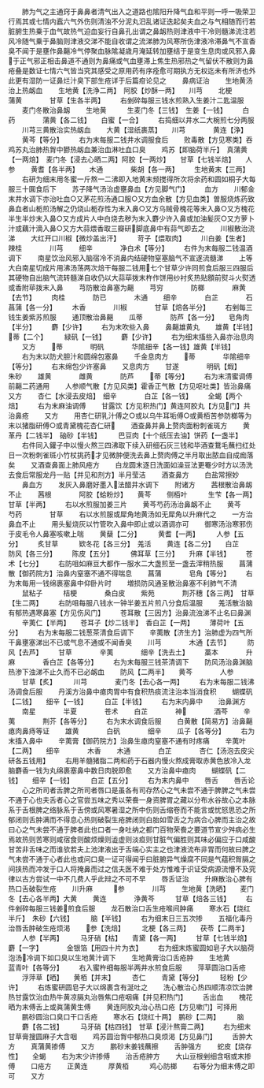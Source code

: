 <!-- { "loadSidebar": true } -->
　　肺为气之主通窍于鼻鼻者清气出入之道路也隂阳升降气血和平则一呼一吸荣卫行焉其或七情内蠧六气外伤则清浊不分泥丸汨乱诸证迭起矣夫血之与气相随而行若脏腑生热乗于血气故热气迫血妄行自鼻孔出谓之鼻衂热则津液中干冷则髓涕流注若风冷随气乗于鼻脑则津液交涕不能自收谓之流涕肺为风寒所伤津液冷滞鼻气不宣香臭不闻于是壅作鼻齆冷气停聚血脉隂凝歳月淹延转加壅结于是变生息肉或风邪入鼻于正气邪正相击鼻道不通则为鼻痛或气血壅滞上焦生热邪热之气留伏不散则为鼻疮叠是数证七情六气皆当究其感受之原用药有序痊愈可期执方无权迄未有所济也外此更有湿防一证鼻烂汁臭下部生疮详于后篇疳论见之
　　鼻病证治
　　生地黄汤治上热衂血
　　生地黄【洗浄二两】　阿胶【炒酥一两】　　川芎
　　北梗　　　　蒲黄　　　　甘草【生各半两】
　　右剉碎每服三钱水煎熟入生姜汁二匙温服
　　麦门冬散治鼻衂
　　生地黄　　　生麦门冬【三钱】　生姜【一钱】
　　白药　　　　蒲黄【各二钱】　　白蜜【一合】
　　右捣细以井水二大椀煎七分两服
　　川芎三黄散治实热衂血
　　大黄【湿纸裹蒸】　　川芎　　　　黄连【浄】
　　黄芩【等分】
　　右为末每服二钱井水调服食后
　　败毒散【方见寒类】吞鸡苏丸治肺热胷中鬰热衂血兼治血淋吐血口臭
　　鸡苏【即脑荷半斤】　真蒲黄【一两焙】　麦门冬【浸去心晒二两】阿胶【一两炒】　　甘草【七钱半焙】　　人参
　　黄耆【各半两】　　木通　　　　柴胡【各一两】
　　生地黄末【三两】
　　右研为细末用冬蜜一斤熬一二沸即入地黄末频搅得所次将余药和圆如桐子大每服三十圎食后下
　　苏子降气汤治虚壅鼻血【方见脚气门】
　　血方
　　川郁金末井水调下亦治吐血○又茅花煎汤通口服○又方血余散【方见血类】曽服烧炼药致鼻血者山栀煎汤解之仍烧山栀存性为末入鼻○又方乌贼骨槐花等末入鼻○又方槐花半生半炒末入鼻○又方成片人中白烧去秽为末入麝少许入鼻或加油髪灰○又方萝卜汁或藕汁滴入鼻○又方大蒜煨香取三瓣研脚底鼻中有蒜气即去之
　　川椒散治流涕
　　大红开口川椒【微炒盖出汗】　　　苛子【煨取肉】
　　川白姜【生者】　　辣桂　　　　川芎
　　细辛　　　　净白术【等分】
　　右件为末每服二钱温酒调下
　　南星饮治风邪入脑宿冷不消鼻内结硬物窒塞脑气不宣遂流髓涕
　　上等大白南星切成片用沸汤荡两次焙干每服二钱用七个甘草少许同煎食后服三四服后其硬物自出脑气流转髓涕自收仍以大蒜荜拨末杵作饼用纱衬炙热贴顖前熨斗火熨透或香附荜拨末入鼻
　　芎防散治鼻塞为齆
　　芎穷　　　　防榔　　　　麻黄【去节】
　　肉桂　　　　防已　　　　木通
　　细辛　　　　白芷　　　　石菖蒲【各一分】
　　木香　　　　川椒　　　　甘草【焙各半分】
　　右剉每三钱生姜紫苏煎服
　　通顶散治鼻齆
　　瓜蒂　　　　防芦【各一分】　　皂角肉【半分】
　　麝【少许】
　　右为末吹些入鼻
　　鼻齆雄黄丸
　　雄黄【半钱】　　　蒂【二个】　　　緑矾【一钱】
　　麝【少许】
　　右为细末搐些入鼻亦治息肉
　　又方
　　蒂　　　　明矾　　　　华隂细辛【各一钱】雄黄【半钱】
　　右为末以防犬胆汁和圆绵包塞鼻
　　千金息肉方
　　蒂　　　　华隂细辛【等分】
　　右末绵包少许塞鼻
　　又息肉方
　　甘遂　　　　明矾【煆】　　　朱砂
　　雄黄　　　　雌黄　　　　防芦
　　蒂【等分】
　　右为末清蜜调傅前齆二药通用
　　人参顺气散【方见风类】霍香正气散【方见呕吐类】皆治鼻痛又方
　　杏仁【水浸去皮焙】　细辛　　　　白芷【各一钱】
　　全蝎【两个焙】
　　右为末麻油调傅
　　甘露饮【方见积热门】黄连阿胶丸【方见门】共治鼻疮
　　又方
　　用杏仁研乳汁傅之○或以乌牛耳垢傅○或黄栢苦参防榔等为末以猪脂研傅○或青黛槐花杏仁研
　　酒查鼻并鼻上赘肉面粉刺雀斑方
　　黄革丹【二钱半】　硇砂【半钱】　　　巴豆肉【十个纸压去油】饼药【一盏半】
　　右件同入鑵子中以慢火熬三四沸取下续入研细石灰三钱和毕酒查鵞毛蘸扫红处日一次粉刺雀斑小竹杖挑药才见微肿便洗去鼻上赘肉傅之半月取出脓血自成痂落矣
　　又酒查鼻面上肺风疮方
　　白龙圆末逐日洗面如澡豆法更罨少时方以汤洗去食后常服龙丹一贴【并见和剂方】半月莹洁
　　酒查鼻方
　　白盐常擦妙
　　鼻血方
　　发灰入鼻磨好墨入法醋井水调下
　　附诸方
　　茜根散治鼻衂不止
　　茜根　　　　阿胶【蛤粉炒】　　黄芩
　　侧栢叶　　　生芐【各一两】　　甘草【半两】
　　右以水煎服加姜三片
　　黄芩芍药汤治鼻衂不止
　　黄芩　　　　芍药　　　　甘草
　　右以水煎服或犀角地黄汤如无犀角以升麻代之
　　一方治鼻血不止
　　用头髪烧灰以竹管吹入鼻中即止或以酒调亦可
　　御寒汤治寒邪伤于皮毛令人鼻塞咳嗽上喘
　　黄蘖【二分】　　　黄耆【一两】　　　人参【五分】
　　炙甘草　　　欵冬花【各三分】　羗活
　　黄连【各二分】　　白芷　　　　防风【各三分】
　　陈皮【五分】　　　佛耳草【三分】　　升麻【半钱】
　　苍术【七分】
　　右防咀如麻豆大都作一服水二大盏煎至一盏去滓稍热服
　　菖蒲散【御药院方】治鼻内窒塞不通不得喘息
　　菖蒲　　　　皂角【等分】
　　右为末每用一钱绵裹塞鼻中仰卧片时
　　増损防风通圣散治鼻塞不利肺气不清
　　鼠粘子　　　桔梗　　　　桑白皮
　　紫苑　　　　荆芥穗【各三两】　甘草【生二两】
　　右防咀每服八钱水一钟半姜五片煎八分食后温服
　　羗活散治脑有郁热遇寒鼻塞【方见伤风门】
　　苍耳散【三因方】治鼻流浊涕不止名曰鼻渊
　　辛荑仁【半两】　　苍耳子【炒二钱半】　香白芷【一两】
　　薄荷叶【五分】
　　右为末每服二钱葱茶清食后调下
　　辛荑散【济生方】治肺虚为四气所干鼻壅塞涕出不已或气息不通或不闻香臭
　　川芎　　　　木通【去节】　　　防风【去芦】
　　甘草　　　　辛荑　　　　细辛【洗去土】
　　藁本　　　　升麻　　　　香白芷【各等分】
　　右为末每服三钱茶清调下
　　防风汤治鼻渊脑热渗下浊涕不止久而不已必衂血
　　防风【二两半】　　黄芩　　　　人参
　　甘草【炙】　　　川芎　　　　麦门冬【去心各一两】
　　右为末每服二钱沸汤调食后服
　　丹溪方治鼻中瘜肉胃中有食积热痰流注治本当消食积
　　蝴蝶矾【二钱】　　细辛【一钱】　　　白芷【半钱】
　　右为末内鼻中
　　治鼻渊方
　　南星　　　　半夏　　　　苍术
　　白芷　　　　神　　　　酒芩
　　辛荑　　　　荆芥【各等分】
　　右为末水调食后服
　　白黄散【简易方】治鼻齆瘜肉鼻痔等证
　　雄黄　　　　白矾　　　　细辛
　　瓜子【各等分】
　　右为末搐入鼻中
　　辛荑膏【御药院方】治鼻生瘜肉窒塞不通有时疼痛
　　辛荑叶【二两】　　细辛　　　　木香
　　木通　　　　白芷　　　　杏仁【汤泡去皮尖研各五钱用】
　　右用羊髓猪脂二两和药于石器内慢火熬成膏取赤黄色放冷入龙脑麝香一钱为丸绵裹塞鼻中数日肉脱即愈
　　又方治鼻中瘜肉
　　蝴蝶矾【二钱】　　细辛【一钱】　　　白芷【五分】
　　右为末内鼻中
　　唇舌
　　唇舌论
　　心之所司者舌脾之所司者唇口是虽各有司存然心之气未尝不通于脾脾之气未尝不通于心也夫舌者心之官尝五味之秀以荣飬一身资脾胃之藏以分布水谷故心之本脉系于舌根脾之络脉系于舌傍或风寒暑湿之所中伤则舌缩卷而不能言或忧怒思恐之所郁闭则舌肿满而不得息心热则破裂生疮脾闭则白胎如雪舌之为病合心脾而主治之故曰心之气未尝不通于脾者此也口者一身吐纳之都门百物荣飬之要道节宣少舛病必生焉故热则苦寒则咸宿食则酸烦燥则澁虚则淡疸则甘脏气偏胜则其味必偏应于口咸酸甘苦非舌味之而谁欤若夫上池津液出于舌端心实主之也津液流布非胃而何故曰脾之气未尝不通于心者此也或问口臭一证可得闻乎曰脏腑异气燥腐不同是气蕴积胷膈之间挟热而冲发于口人将掩鼻而过之信夫医不难于处方惟难于识证受病源流懵不及究律以古方尝试一中不几费人乎此辩之不可不早
　　唇舌证治
　　升麻散治心脾有热口舌破裂生疮
　　川升麻　　　参　　　　川芎
　　生地黄【洗晒】　　麦门冬【去心各半两】大黄
　　黄连　　　　浄黄芩　　　甘草【焙各三钱】
　　右件剉碎每服三钱姜煎食后服
　　龙石散治口舌生疮喉间肿痛
　　寒水石【烧红半斤】　朱砂【六钱】　　　脑【半钱】
　　右为细末日三五次掺
　　五福化毒丹治唇舌肿破生疮烦渇
　　参【洗焙】　　　北梗【各三两】　　茯苓【二两半】
　　人参【半两】　　　马牙硝【枯】　　青黛【各一两】
　　甘草【七钱半焙】　　麝【一字】　　　　金银箔【用四十片为衣】
　　右为细末炼蜜圆如皂子大以脑荷泡汤冷调下如口臭以生地黄汁调下
　　生地黄膏治口舌疮肿
　　生地黄　　　蓝青叶【各等分】
　　右入蜜杵细每服半两井水煎食后服
　　萍草圆治口舌疮
　　浮萍草【晒】　　黄栢【并末】　　　杏仁
　　青黛【等分】　　　轻粉【少许】
　　右炼蜜研圆皂子大以绵裹含有涎吐之
　　洗心散治心热四顺清凉饮治脾热甘露饮治血热牛黄凉膈丸治唇焦口疮咽痛【并见积热门】
　　舌出血
　　槐花晒为末傅舌上或眞蒲黄生傅
　　黄连阿胶丸治心热口疮【方见嗽门】可择用
　　鹏砂圆治口臭口干口舌疮
　　寒水石【烧红十两】　鹏砂【二两】　　　脑
　　麝【各二钱】　　　马牙硝【枯四钱】　甘草【浸汁熬膏二两】
　　右为细末甘草膏搜圆麻子大含咽
　　鸡苏圆治胷中郁热口臭烦渇【方见鼻门】
　　舌肿大方
　　真蒲黄掺傅
　　又方
　　鹏砂末姜钱蘸擦
　　舌肿强方
　　蛇皮【烧存性】　　全蝎
　　右为末少许掺傅
　　治舌疮肿方
　　大山豆根剉细含咽或末掺傅
　　口疮方
　　正黄连　　　厚黄栢　　　鸡心防榔
　　右等分为细末傅之即可
　　又方
